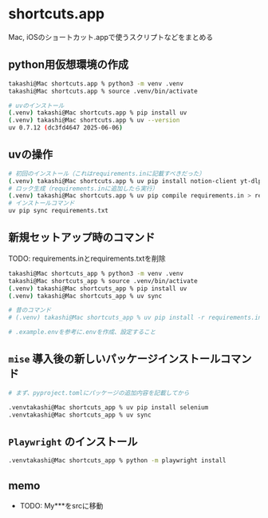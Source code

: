 # shortcuts.app

Mac, iOSのショートカット.appで使うスクリプトなどをまとめる

## python用仮想環境の作成

```bash
takashi@Mac shortcuts.app % python3 -m venv .venv
takashi@Mac shortcuts.app % source .venv/bin/activate

# uvのインストール
(.venv) takashi@Mac shortcuts.app % pip install uv
(.venv) takashi@Mac shortcuts.app % uv --version
uv 0.7.12 (dc3fd4647 2025-06-06)
```

## uvの操作

```bash
# 初回のインストール（これはrequirements.inに記載すべきだった）
(.venv) takashi@Mac shortcuts.app % uv pip install notion-client yt-dlp requests python-dotenv
# ロック生成（requirements.inに追加したら実行）
(.venv) takashi@Mac shortcuts.app % uv pip compile requirements.in > requirements.txt
# インストールコマンド
uv pip sync requirements.txt
```

## 新規セットアップ時のコマンド

TODO: requirements.inとrequirements.txtを削除

```bash
takashi@Mac shortcuts_app % python3 -m venv .venv
takashi@Mac shortcuts_app % source .venv/bin/activate
(.venv) takashi@Mac shortcuts_app % pip install uv
(.venv) takashi@Mac shortcuts_app % uv sync

# 昔のコマンド
# (.venv) takashi@Mac shortcuts_app % uv pip install -r requirements.in

# .example.envを参考に.envを作成、設定すること
```

## `mise` 導入後の新しいパッケージインストールコマンド

```bash
# まず、pyproject.tomlにパッケージの追加内容を記載してから

.venvtakashi@Mac shortcuts_app % uv pip install selenium
.venvtakashi@Mac shortcuts_app % uv sync

```

## `Playwright` のインストール

```bash
.venvtakashi@Mac shortcuts_app % python -m playwright install
```

## memo

- TODO: My***をsrcに移動
